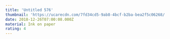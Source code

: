 ```yaml
---
title: 'Untitled 576'
thumbnail: 'https://ucarecdn.com/7fd34cd5-9ab8-4bcf-b2ba-bea2f5c06268/'
date: 2018-12-26T07:00:08.000Z
material: Ink on paper
rating: 4
---
```

